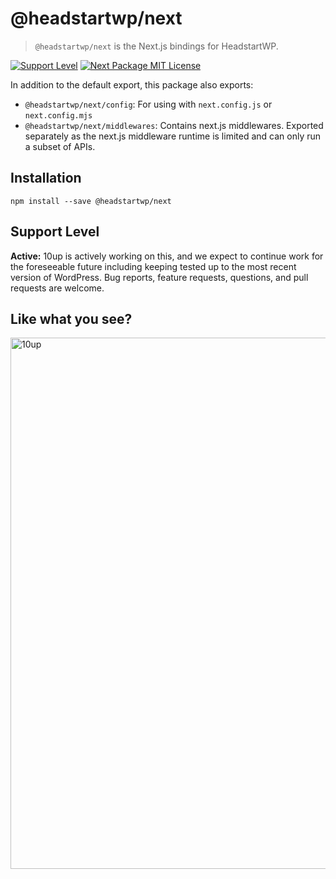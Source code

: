 # @headstartwp/next

> `@headstartwp/next` is the Next.js bindings for HeadstartWP.

[![Support Level](https://img.shields.io/badge/support-active-green.svg)](#support-level) [![Next Package MIT License](https://img.shields.io/badge/next%20package-MIT-green)](https://github.com/10up/headless/blob/develop/packages/next/LICENSE.md)

In addition to the default export, this package also exports:
- `@headstartwp/next/config`: For using with `next.config.js` or `next.config.mjs`
- `@headstartwp/next/middlewares`: Contains next.js middlewares. Exported separately as the next.js middleware runtime is limited and can only run a subset of APIs.

## Installation

```
npm install --save @headstartwp/next
```

## Support Level

**Active:** 10up is actively working on this, and we expect to continue work for the foreseeable future including keeping tested up to the most recent version of WordPress.  Bug reports, feature requests, questions, and pull requests are welcome.

## Like what you see?

<a href="http://10up.com/contact/"><img src="https://10up.com/uploads/2016/10/10up-Github-Banner.png" width="850" alt="10up"></a>
